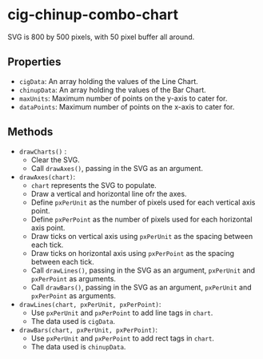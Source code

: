 # cig-chinup-combo-chart

SVG is 800 by 500 pixels, with 50 pixel buffer all around.

## Properties
- `cigData`: An array holding the values of the Line Chart.
- `chinupData`: An array holding the values of the Bar Chart.
- `maxUnits`: Maximum number of points on the y-axis to cater for.
- `dataPoints`: Maximum number of points on the x-axis to cater for.

## Methods
- `drawCharts()` :
  - Clear the SVG.
  - Call `drawAxes()`, passing in the SVG as an argument.
- `drawAxes(chart)`:
  - `chart` represents the SVG to populate.
  - Draw a vertical and horizontal line ofr the axes.
  - Define `pxPerUnit` as the number of pixels used for each vertical axis point.
  - Define `pxPerPoint` as the number of pixels used for each horizontal axis point.
  - Draw ticks on vertical axis using `pxPerUnit` as the spacing between each tick.
  - Draw ticks on horizontal axis using `pxPerPoint` as the spacing between each tick.
  - Call `drawLines()`, passing in the SVG as an argument, `pxPerUnit` and `pxPerPoint` as arguments.
  - Call `drawBars()`, passing in the SVG as an argument, `pxPerUnit` and `pxPerPoint` as arguments.
- `drawLines(chart, pxPerUnit, pxPerPoint)`:
  -  Use `pxPerUnit` and `pxPerPoint` to add line tags in `chart`.
  -  The data used is `cigData`.
- `drawBars(chart, pxPerUnit, pxPerPoint)`:
  -  Use `pxPerUnit` and `pxPerPoint` to add rect tags in `chart`.
  -  The data used is `chinupData`.
